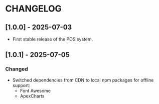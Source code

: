 # CHANGELOG

## [1.0.0] - 2025-07-03
- First stable release of the POS system.

## [1.0.1] - 2025-07-05
### Changed
- Switched dependencies from CDN to local npm packages for offline support:
  - Font Awesome
  - ApexCharts
